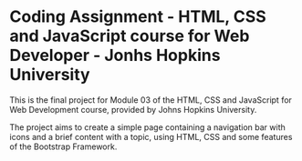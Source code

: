 # Coding Assignment - HTML, CSS and JavaScript course for Web Developer - Jonhs Hopkins University
This is the final project for Module 03 of the HTML, CSS and JavaScript for Web Development course, provided by Johns Hopkins University.

The project aims to create a simple page containing a navigation bar with icons and a brief content with a topic, using HTML, CSS and some features of the Bootstrap Framework.
